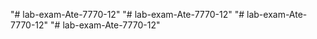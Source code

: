 "# lab-exam-Ate-7770-12" 
"# lab-exam-Ate-7770-12" 
"# lab-exam-Ate-7770-12" 
"# lab-exam-Ate-7770-12" 
